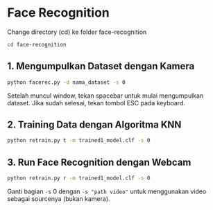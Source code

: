 # Face Recognition

Change directory (cd) ke folder face-recognition

```bash
cd face-recognition
```

## 1. Mengumpulkan Dataset dengan Kamera

```bash
python facerec.py -d nama_dataset -s 0
```
Setelah muncul window, tekan spacebar untuk mulai mengumpulkan dataset. Jika sudah selesai, tekan tombol ESC pada keyboard.

## 2. Training Data dengan Algoritma KNN

```bash
python retrain.py t -m trained1_model.clf -s 0
```

## 3. Run Face Recognition dengan Webcam

```bash
python retrain.py r -m trained1_model.clf -s 0
```

Ganti bagian ```-s``` 0 dengan ```-s "path video"``` untuk menggunakan video sebagai sourcenya (bukan kamera).
